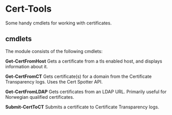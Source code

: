 Cert-Tools
=====
Some handy cmdlets for working with certificates.

## cmdlets

The module consists of the following cmdlets:

**Get-CertFromHost**
Gets a certificate from a tls enabled host, and displays information about it.

**Get-CertFromCT**
Gets certificate(s) for a domain from the Certificate Transparency logs. Uses the Cert Spotter API.

**Get-CertFromLDAP**
Gets certificates from an LDAP URL. Primarily useful for Norwegian qualified certificates.

**Submit-CertToCT**
Submits a certificate to Certificate Transparency logs.
